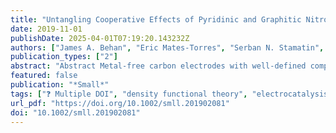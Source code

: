 ```yaml
---
title: "Untangling Cooperative Effects of Pyridinic and Graphitic Nitrogen Sites at Metal-Free N-Doped Carbon Electrocatalysts for the Oxygen Reduction Reaction"
date: 2019-11-01
publishDate: 2025-04-01T07:19:20.143232Z
authors: ["James A. Behan", "Eric Mates-Torres", "Serban N. Stamatin", "Carlota Domínguez", "Alessandro Iannaci", "Karsten Fleischer", "Md Khairul Hoque", "Tatiana S. Perova", "Max García-Melchor", "Paula E. Colavita"]
publication_types: ["2"]
abstract: "Abstract Metal-free carbon electrodes with well-defined composition and smooth topography are prepared via sputter deposition followed by thermal treatment with inert and reactive gases. X-ray photoelectron spectroscopy (XPS) and Raman spectroscopy show that three carbons of similar N/C content that differ in N-site composition are thus prepared: an electrode consisting of almost exclusively graphitic-N (NG), an electrode with predominantly pyridinic-N (NP), and one with ≈1:1 NG:NP composition. These materials are used as model systems to investigate the activity of N-doped carbons in the oxygen reduction reaction (ORR) using voltammetry. Results show that selectivity toward 4e-reduction of O2 is strongly influenced by the NG/NP site composition, with the material possessing nearly uniform NG/NP composition being the only one yielding a 4e-reduction. Computational studies on model graphene clusters are carried out to elucidate the effect of N-site homogeneity on the reaction pathway. Calculations show that for pure NG-doping or NP-doping of model graphene clusters, adsorption of hydroperoxide and hydroperoxyl radical intermediates, respectively, is weak, thus favoring desorption prior to complete 4e-reduction to hydroxide. Clusters with mixed NG/NP sites display synergistic effects, suggesting that co-presence of these sites improves activity and selectivity by achieving high theoretical reduction potentials while facilitating retention of intermediates."
featured: false
publication: "*Small*"
tags: ["❓ Multiple DOI", "density functional theory", "electrocatalysis", "N-doped carbon", "oxygen reduction reaction", "synergistic"]
url_pdf: "https://doi.org/10.1002/smll.201902081"
doi: "10.1002/smll.201902081"
---
```



